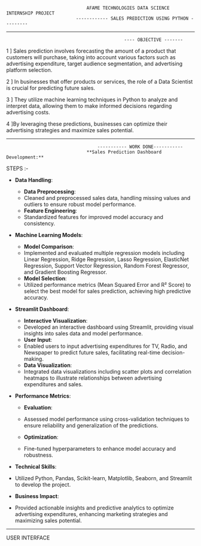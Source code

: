                                   AFAME TECHNOLOGIES DATA SCIENCE INTERNSHIP PROJECT 
                              ------------ SALES PREDICTION USING PYTHON --------- 
_________________________________________________________________________________________________________________________
                                                ---- OBJECTIVE -------

1 ] Sales prediction involves forecasting the amount of a product that customers will purchase, taking into account various factors such as advertising expenditure, target audience segmentation, and advertising platform selection.

2 ] In businesses that offer products or services, the role of a Data Scientist is crucial for predicting future sales.

3 ] They utilize machine learning techniques in Python to analyze and interpret data, allowing them to make informed decisions regarding advertising costs.

4 ]By leveraging these predictions, businesses can optimize their advertising strategies and maximize sales potential.

________________________________________________________________________________________________________________________

                                      ----------- WORK DONE-----------
                                  **Sales Prediction Dashboard Development:**
STEPS :- 
- **Data Handling**:
  - **Data Preprocessing**:
  -  Cleaned and preprocessed sales data, handling missing values and outliers to ensure robust model performance.
  - **Feature Engineering**:
  -  Standardized features for improved model accuracy and consistency.
    
- **Machine Learning Models**:
  - **Model Comparison**:
  - Implemented and evaluated multiple regression models including Linear Regression, Ridge Regression, Lasso Regression, ElasticNet Regression, Support Vector Regression, Random Forest Regressor, and Gradient Boosting Regressor.
  - **Model Selection**:
  -  Utilized performance metrics (Mean Squared Error and R² Score) to select the best model for sales prediction, achieving high predictive accuracy.
  
- **Streamlit Dashboard**:
  - **Interactive Visualization**:
  - Developed an interactive dashboard using Streamlit, providing visual insights into sales data and model performance.
  - **User Input**:
  -  Enabled users to input advertising expenditures for TV, Radio, and Newspaper to predict future sales, facilitating real-time decision-making.
  - **Data Visualization**:
  -  Integrated data visualizations including scatter plots and correlation heatmaps to illustrate relationships between advertising expenditures and sales.
    
- **Performance Metrics**:
  - **Evaluation**:
  -  Assessed model performance using cross-validation techniques to ensure reliability and generalization of the predictions.
  
  - **Optimization**:
  -  Fine-tuned hyperparameters to enhance model accuracy and robustness.
    
- **Technical Skills**:
-  Utilized Python, Pandas, Scikit-learn, Matplotlib, Seaborn, and Streamlit to develop the project.
  
- **Business Impact**:
- Provided actionable insights and predictive analytics to optimize advertising expenditures, enhancing marketing strategies and maximizing sales potential.
_____________________________________________________________________________________________________________________________

USER INTERFACE 


